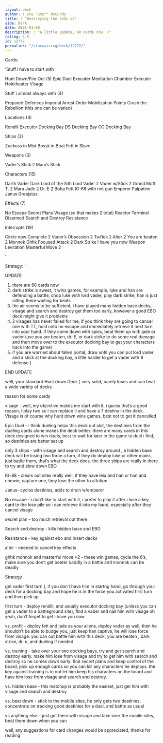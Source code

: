 ```yaml
---
layout: deck
author: ! Stu "Stu™" McCurdy
title: ! "Destroying the Jedi v2"
side: Dark
date: 2001-01-08
description: ! "a little update, 60 cards now :)"
rating: 4.5
id: 12772
permalink: "/starwarsccg/deck/12772/"
---
```

Cards: 

'Stuff i have to start with

Hunt Down/Fire Out (5)
Epic Duel
Executer  Meditation Chamber
Executer  Holotheater
Visage

Stuff i almost always with (4)

Prepared Defences
Imperial Arrest Order
Mobilization Points
Crush the Rebellion (this one can be varied)

Locations (4)

Rendili
Executor  Docking Bay
DS  Docking Bay
CC  Docking Bay

Ships (3)

Zuckuss in Mist
Bossk in Boat
Fett in Slave

Weapons (3)

Vader&#8217;s Stick 2
Mara&#8217;s Stick

Characters (15)

Darth Vader Dark Lord of the Sith
Lord Vader 2
Vader w/Stick 2
Grand Moff T. 2
Mara Jade 2
Dr. E 2
Boba Fett
IG-88 with riot gun
Emperor Palpatine
Janus Greejatus

Effects (7)

No Escape
Secret Plans
Visage (so that makes 2 total)
Reactor Terminal
Disarmed
Search and Destroy
Resistance

Interrupts (19)

Circle now Complete 2
Vader&#8217;s Obsession 2
Twi&#8217;lek 2
Alter 2
You are beaten 2
Monnok
Ghhk
Focused Attack 2
Dark Strike
I have you now
Weapon Levitation
Masterful Move 2

'

Strategy: '

UPDATE

1) there are 60 cards now
2) dark strike is sweet, it wins games, for example, luke and han are defending a battle, chop luke with lord vader, play dark strike, han is just sitting there waiting for beats
3) the air seems to be sufficient, i have played many hidden base decks, visage and search and destroy get them too early, however a good EBO deck might give it problems
4) 2 visages has never failed for me, if you think they are going to cancel one with TT, hold onto no escape and immediately retrieve it next turn into your hand.  if they come down with spies, beat them up with jade or vader (use you are beaten, dr. E, or dark strike to do some real damage and then move over to the executor docking bay to get your characters back into the game)
5) if you are worried about fallen portal, draw until you can put lord vader and a stick at the docking bay, a little harder to get a vader with 8 defense )

END UPDATE

well, your standard Hunt down Deck ) very solid, barely loses and can beat a wide variety of decks

reason for some cards

visage - well, my objective makes me start with it, i guess that&#8217;s a good reason, i play two so i can replace it and have a 7 destiny in the deck. Visage is of course why hunt down wins games, best not to get it cancelled

Epic Duel - i think dueling helps this deck out alot, the destinies from the dueling cards alone makes the deck better. there are many cards in this deck designed to win duels, best to wait for later in the game to duel i find, so destinies are better set up

only 3 ships - with visage and search and destroy around , a hidden base deck will be losing two force a turn, if they do deploy luke or other mains, just battle them, that&#8217;s what the deck does. the three ships are really in there to try and slow down EBO

IG-88 - clears out sites really well, if they have leia and han or han and chewie, capture one, they lose the other to attrition

Janus- cycles destinies, adds to drain w/emperor

No escape - i don&#8217;t like to start with it, i prefer to play it after i lose a key card to the lose pile so i can retrieve it into my hand, especially after they cancel visage

secret plan - too much retrieval out there

Search and destroy - kills hidden base and EBO

Resistance - key against ebo and insert decks

alter - needed to cancel key effects

ghhk monnok and masterful move *2 - these win games, cycle the 6&#8217;s, make sure you don&#8217;t get beater baddly in a battle and monnok can be deadly

Strategy

get vader first turn ), if you don&#8217;t have him in startng hand, go through your deck for a docking bay and hope he is in the force you activated first turn and then pick up

first turn - deploy rendili, and usually executor docking bay (unless you can get a vader to a battleground site), find a vader and nail him with visage oh yeah, don&#8217;t forget to get i have you now

vs. profit - deploy fett and jade as your aliens, deploy vader as well, then he shouldn&#8217;t be able to budge you, just keep han captive, he will lose force from visage. you can out battle him with this deck, you are beaten , dark strike, dr. e, and dueling if needed

vs. training - take over your two docking bays, try and get search and destroy early. make him lose from visage and try to get him with search and destroy so he comes down early. find secret plans and keep control of the board, pick up enough cards so you can kill any characters he deploys. the key against training is to not let him keep his characters on the board and have him lose from visage and search and destroy.

vs. hidden base - this matchup is probably the easiest, just get him with visage and search and destroy

vs. beat down - stick to the mobile sites, he only gets two destinies, concentrate on tracking good destinies for a duel, and battle as usual

vs anything else - just get them with visage and take over the mobile sites, beat them down when you can

well, any suggestions for card changes would be appreciated, thanks for reading  '
